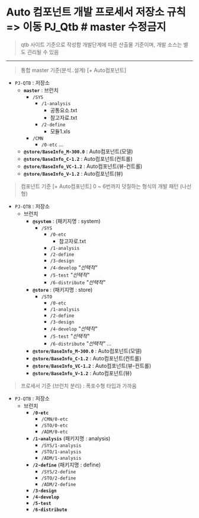 # Auto 컴포넌트 개발 프로세서 저장소 규칙 => 이동 PJ_Qtb # master 수정금지

> qtb 사이트 기준으로 작성함
> 개발단계에 따른 산출물 기준이며, 개발 소스는 별도 괸리될 수 있음


------------------------
> 통합 master 기준(분석..설계) [+ Auto컴포넌트]
- `PJ-QTB` : 저장소
  - **`master`** : 브런치
    - `/SYS`
        - `/1-analysis`
            - 공통요소.txt
            - 참고자료.txt
        - `/2-define`
            - 모듈1.xls
    - `/CMN`
        - `/0-etc`
          ...
  - **`@store/BaseInfo_M-300.0`** : Auto컴포넌트(모델)
  - **`@store/BaseInfo_C-1.2`** : Auto컴포넌트(컨트롤)
  - **`@store/BaseInfo_VC-1.2`** : Auto컴포넌트(뷰-컨트롤)
  - **`@store/BaseInfo_V-1.2`** : Auto컴포넌트(뷰)

> 컴포넌트 기준 [+ Auto컴포넌트]
> 0 ~ 6번까지 덧칠하는 형식의 개발 패턴 (나선형)
- `PJ-QTB` : 저장소
  - 브런치
    - **`@system`** : (패키지명 : system)
      - `/SYS`
        - `/0-etc` 
          - 참고자로.txt
        - `/1-analysis`
        - `/2-define`
        - `/3-design`
        - `/4-develop` *"선택적"*
        - `/5-test` *"선택적"*
        - `/6-distribute` *"선택적"*
    - **`@store`** : (패키지명 : store)
      - `/STO`
        - `/0-etc`
        - `/1-analysis`
        - `/2-define`
        - `/3-design`
        - `/4-develop` *"선택적"*
        - `/5-test`   *"선택적"*
        - `/6-distribute` *"선택적"*
        ...
    - **`@store/BaseInfo_M-300.0`** : Auto컴포넌트(모델)
    - **`@store/BaseInfo_C-1.2`** : Auto컴포넌트(컨트롤)
    - **`@store/BaseInfo_VC-1.2`** : Auto컴포넌트(뷰-컨트롤)
    - **`@store/BaseInfo_V-1.2`** : Auto컴포넌트(뷰)
  
> 프로세서 기준  (브런치 분리) : 폭포수형 타입과 가까움
- `PJ-QTB` : 저장소
  - 브런치
    - **`/0-etc`**
      - `/CMN/0-etc`
      - `/STO/0-etc`
      - `/ADM/0-etc`  
    - **`/1-analysis`** (패키지명 : analysis)
      - `/SYS/1-analysis`
      - `/STO/1-analysis`
      - `/ADM/1-analysis`
    - **`/2-define`** (패키지명 : define)
      - `/SYS/2-define`
      - `/STO/2-define`
      - `/ADM/2-define`
    - **`/3-design`**
    - **`/4-develop`**
    - **`/5-test`**
    - **`/6-distribute`**
